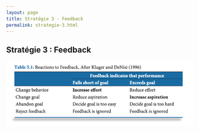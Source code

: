 ```yaml
---
layout: page
title: Stratégie 3 - Feedback
permalink: strategie-3.html
---
```


## Stratégie 3 : Feedback

 ![Réactions possibles au feedback](img/reactions-possibles.png)
